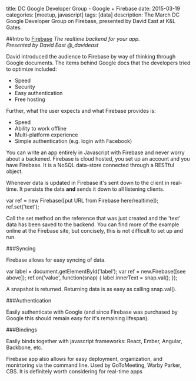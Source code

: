 title: DC Google Developer Group - Google + Firebase
date: 2015-03-19
categories: [meetup, javascript]
tags: [data]
description: The March DC Google Developer Group on Firebase, presented by David East at K&L Gates.


##Intro to [Firebase][1]
*The realtime backend for your app.*<br>
*Presented by David East @_davideast*

David introduced the audience to Firebase by way of thinking through Google documents. The items behind Google docs that the developers tried to optimize included:

* Speed
* Security
* Easy authentication
* Free hosting

Further, what the user expects and what Firebase provides is:

* Speed
* Ability to work offline
* Multi-platform experience
* Simple authentication (e.g. login with Facebook)

You can write an app entirely in Javascript with Firebase and never
worry about a backened. Firebase is cloud hosted, you set up an account
and you have Firebase. It is a NoSQL data-store connected through a
RESTful object.

Whenever data is updated in Firebase it's sent down to the client in
real-time. It persists the data **and** sends it down to all listening
clients.


var ref = new Firebase([put URL from Firebase here/realtime]);
ref.set('text');


Call the set method on the reference that was just created and the
'text' data has been saved to the backend. You can find more of the example online at the Firebase site, but concisely, this is not difficult to set up and run. 

###Syncing

Firebase allows for easy syncing of data.


var label = document.getElementById('label');
var ref = new.Firebase([see above]);
ref.on('value', function(snap) {
  label.innerText = snap.val();
});

A snapshot is returned. Returning data is as easy as calling snap.val().

###Authentication

Easily authenticate with Google (and since Firebase was purchased by Google this should remain easy for it's remaining lifespan).

###Bindings

Easily binds together with javascript frameworks:
React, Ember, Angular, Backbone, etc.

Firebase app also allows for easy deployment, organization, and
monirtoring via the command line. Used by GoToMeeting, Warby Parker,
CBS. It is definitely worth considering for real-time apps 

[1]: https://www.firebase.com/
